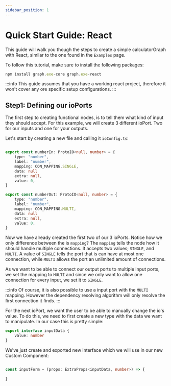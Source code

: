 ```yaml
---
sidebar_position: 1
---
```

# Quick Start Guide: React

This guide will walk you though the steps to create a simple calculatorGraph with React, similar to the one found in the `Examples` page.

To follow this tutorial, make sure to install the following packages: 

```ts
npm install graph.exe-core graph.exe-react
```

:::info
This guide assumes that you have a working react project, therefore it won't cover any ore specific setup configurations.
:::

## Step1: Defining our ioPorts

The first step to creating functional nodes, is to tell them what kind of input they should accept. For this example, we will create 3 different ioPort. Two for our inputs and one for your outputs.

Let's start by creating a new file and calling it `ioConfig.ts`:

```ts title="src/ioConfig.ts"

export const numberIn: ProtoIO<null, number> = {
    type: "number",
    label: "number",
    mapping: CON_MAPPING.SINGLE,
    data: null
    extra: null,
    value: 0,
}

export const numberOut: ProtoIO<null, number> = {
    type: "number",
    label: "number",
    mapping: CON_MAPPING.MULTI,
    data: null
    extra: null,
    value: 0,
}

```

Now we have already created the first two of our 3 ioPorts. Notice how we only difference between the is `mapping`? The `mapping` tells the node how it should handle multiple connections. It accepts two values; `SINGLE`, and `MULTI`. A value of `SINGLE` tells the port that is can have at most one connection, while `MULTI` allows the port an unlimited amount of connections.

As we want to be able to connect our output ports to multiple input ports, we set the mapping to `MULTI` and since we only want to allow one connection for every input, we set it to `SINGLE`.

:::info
Of course, it is also possible to use a input port with the `MULTI` mapping. However the dependency resolving algorithm will only resolve the first connection it finds.
:::

For the next ioPort, we want the user to be able to manually change the io's value. To do this, we need to first create a new type with the data we want to manipulate. In our case this is pretty simple:

```ts title="src/ioConfig.ts"
export interface inputData {
    value: number
}
```

We've just create and exported new interface which we will use in our new Custom Component:

```ts title="src/inputForm.tsx"

const inputForm = (props: ExtraProps<inputData, number>) => {
    
}

```